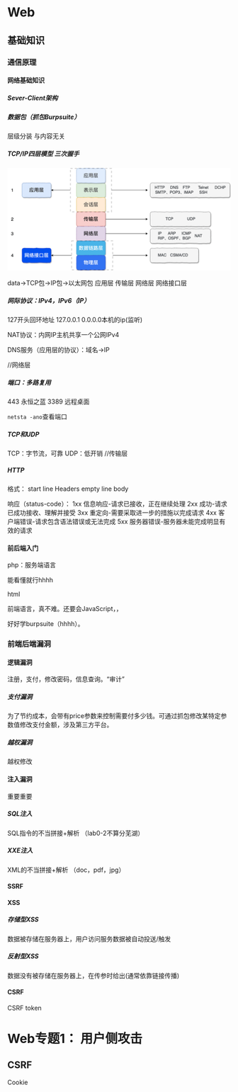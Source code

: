 # Web

## 基础知识

### 通信原理

#### 网络基础知识

##### Sever-Client架构


##### 数据包（抓包Burpsuite）

层级分装 与内容无关

##### TCP/IP四层模型 三次握手

![alt text](imgs/img1.png)

data->TCP包->IP包->以太网包
应用层 传输层 网络层 网络接口层

##### 网际协议：IPv4，IPv6（IP）

127开头回环地址 127.0.0.1
0.0.0.0本机的ip(监听)

NAT协议：内网IP主机共享一个公网IPv4

DNS服务（应用层的协议）：域名->IP

//网络层

##### 端口：多路复用

443 永恒之蓝
3389 远程桌面

`netsta -ano`查看端口

##### TCP和UDP

TCP：字节流，可靠
UDP：低开销
//传输层

##### HTTP

格式：
start line
Headers
empty line
body

响应（status-code）：
1xx 信息响应-请求已接收，正在继续处理
2xx 成功-请求已成功接收、理解并接受
3xx 重定向-需要采取进一步的措施以完成请求
4xx 客户端错误-请求包含语法错误或无法完成
5xx 服务器错误-服务器未能完成明显有效的请求

#### 前后端入门

php：服务端语言

能看懂就行hhhh

html 

前端语言，真不难。还要会JavaScript，，


好好学burpsuite（hhhh）。


### 前端后端漏洞

#### 逻辑漏洞

注册，支付，修改密码，信息查询。“审计”

##### 支付漏洞

为了节约成本，会带有price参数来控制需要付多少钱。可通过抓包修改某特定参数值修改支付金额，涉及第三方平台。

##### 越权漏洞

越权修改

#### 注入漏洞

重要重要

##### SQL注入

SQL指令的不当拼接+解析
（lab0-2不算分芜湖）

##### XXE注入

XML的不当拼接+解析 （doc，pdf，jpg）

#### SSRF

#### XSS

##### 存储型XSS

数据被存储在服务器上，用户访问服务数据被自动投送/触发

##### 反射型XSS

数据没有被存储在服务器上，在传参时给出(通常依靠链接传播)

#### CSRF

CSRF token

# Web专题1： 用户侧攻击

## CSRF

Cookie

